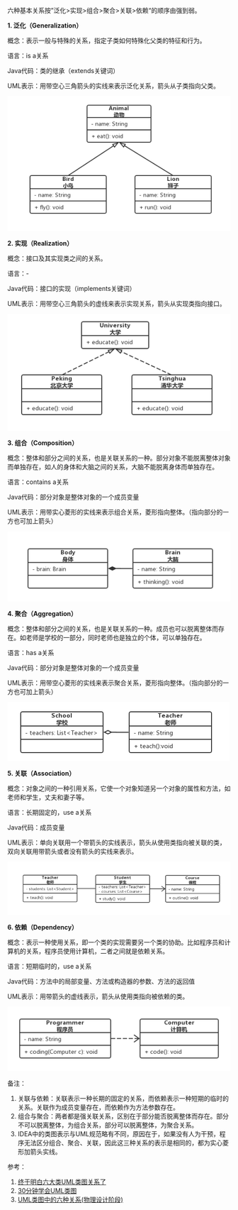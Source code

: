 六种基本关系按”泛化>实现>组合>聚合>关联>依赖“的顺序由强到弱。

**1. 泛化（Generalization）**

概念：表示一般与特殊的关系，指定子类如何特殊化父类的特征和行为。

语言：is a关系

Java代码：类的继承（extends关键词）

UML表示：用带空心三角箭头的实线来表示泛化关系，箭头从子类指向父类。

![](assets/UML类图六种基本关系/image-20230227172942888.png)

**2. 实现（Realization）**

概念：接口及其实现类之间的关系。

语言：-

Java代码：接口的实现（implements关键词）

UML表示：用带空心三角箭头的虚线来表示实现关系，箭头从实现类指向接口。

![](assets/UML类图六种基本关系/image-20230228110030449.png)

**3. 组合（Composition）**

概念：整体和部分之间的关系，也是关联关系的一种。部分对象不能脱离整体对象而单独存在，如人的身体和大脑之间的关系，大脑不能脱离身体而单独存在。

语言：contains a关系

Java代码：部分对象是整体对象的一个成员变量

UML表示：用带实心菱形的实线来表示组合关系，菱形指向整体。（指向部分的一方也可加上箭头）

![](assets/UML类图六种基本关系/image-20230228110143634.png)

**4. 聚合（Aggregation）**

概念：整体和部分之间的关系，也是关联关系的一种。成员也可以脱离整体而存在。如老师是学校的一部分，同时老师也是独立的个体，可以单独存在。

语言：has a关系

Java代码：部分对象是整体对象的一个成员变量

UML表示：用带空心菱形的实线来表示聚合关系，菱形指向整体。（指向部分的一方也可加上箭头）

![](assets/UML类图六种基本关系/image-20230228110200222.png)

**5. 关联（Association）**

概念：对象之间的一种引用关系，它使一个对象知道另一个对象的属性和方法，如老师和学生，丈夫和妻子等。

语言：长期固定的，use a关系

Java代码：成员变量

UML表示：单向关联用一个带箭头的实线表示，箭头从使用类指向被关联的类，双向关联用带箭头或者没有箭头的实线来表示。

![](assets/UML类图六种基本关系/image-20230228110220463.png)

**6. 依赖（Dependency）**

概念：表示一种使用关系，即一个类的实现需要另一个类的协助。比如程序员和计算机的关系，程序员使用计算机，二者之间就是依赖关系。

语言：短期临时的，use a关系

Java代码：方法中的局部变量、方法或构造器的参数、方法的返回值

UML表示：用带箭头的虚线表示，箭头从使用类指向被依赖的类。

![](assets/UML类图六种基本关系/image-20230228110235486.png)

备注：
1. 关联与依赖：关联表示一种长期的固定的关系，而依赖表示一种短期的临时的关系。关联作为成员变量存在，而依赖作为方法参数存在。
2. 组合与聚合：两者都是强关联关系，区别在于部分能否脱离整体而存在。部分不可以脱离整体，为组合关系，部分可以脱离整体，为聚合关系。
3. IDEA中的类图表示与UML规范略有不同，原因在于，如果没有人为干预，程序无法区分组合、聚合、关联，因此这三种关系的表示是相同的，都为实心菱形加箭头实线。




参考：
1. [终于明白六大类UML类图关系了](https://segmentfault.com/a/1190000021317534)
2. [30分钟学会UML类图](https://zhuanlan.zhihu.com/p/109655171)
3. [UML类图中的六种关系(物理设计阶段)](https://www.cnblogs.com/NeilZhang/p/10278995.html)